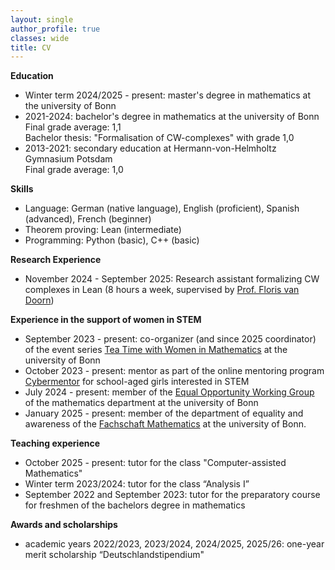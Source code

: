 ```yaml
---
layout: single
author_profile: true
classes: wide
title: CV
---
```


**Education**
- Winter term 2024/2025 - present: master's degree in mathematics at the university of Bonn
- 2021-2024: bachelor's degree in mathematics at the university of Bonn  
    Final grade average: 1,1  
    Bachelor thesis: "Formalisation of CW-complexes" with grade 1,0
- 2013-2021: secondary education at Hermann-von-Helmholtz Gymnasium Potsdam  
    Final grade average: 1,0 


**Skills**
- Language: German (native language), English (proficient), Spanish (advanced), French (beginner)
- Theorem proving: Lean (intermediate)
- Programming: Python (basic), C++ (basic)


**Research Experience**
- November 2024 - September 2025: Research assistant formalizing CW complexes in Lean (8 hours a week, supervised by [Prof. Floris van Doorn](https://florisvandoorn.com/))


**Experience in the support of women in STEM**
- September 2023 - present: co-organizer (and since 2025 coordinator) of the event series [Tea Time with Women in Mathematics](https://www.mathematics.uni-bonn.de/hcm/community/tea-time-with-women-in-mathematics) at the university of Bonn
- October 2023 - present: mentor as part of the online mentoring program [Cybermentor](https://www.cybermentorin.de/index.php/en/) for school-aged girls interested in STEM
- July 2024 - present: member of the [Equal Opportunity Working Group](https://www.mathematics.uni-bonn.de/de/fachgruppe-mathematik/gleichstellungsag) of the mathematics department at the university of Bonn
- January 2025 - present: member of the department of equality and awareness of the [Fachschaft Mathematics](https://fsmath.uni-bonn.de/) at the university of Bonn. 


**Teaching experience**
- October 2025 - present: tutor for the class "Computer-assisted Mathematics"
- Winter term 2023/2024: tutor for the class “Analysis I”
- September 2022 and September 2023: tutor for the preparatory course for freshmen of the bachelors degree in mathematics


**Awards and scholarships**
- academic years 2022/2023, 2023/2024, 2024/2025, 2025/26: one-year merit scholarship “Deutschlandstipendium"